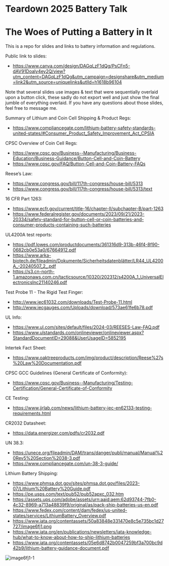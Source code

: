 # Teardown 2025 Battery Talk
# The Woes of Putting a Battery in It

This is a repo for slides and links to battery information and regulations.

Public link to slides:
* https://www.canva.com/design/DAGqLzF1dQg/PsCFn5-dAV91Doaly4ey2Q/view?utm_content=DAGqLzF1dQg&utm_campaign=designshare&utm_medium=link2&utm_source=uniquelinks&utlId=h1618b96104

Note that several slides use images & text that were sequentially overlaid upon a button click, these sadly do not export well and just show the final jumble of everything overlaid.  If you have any questions about those slides, feel free to message me.

Summary of Lithium and Coin Cell Shipping & Product Regs:
* https://www.compliancegate.com/lithium-battery-safety-standards-united-states/#Consumer_Product_Safety_Improvement_Act_CPSIA

CPSC Overview of Coin Cell Regs:
* https://www.cpsc.gov/Business--Manufacturing/Business-Education/Business-Guidance/Button-Cell-and-Coin-Battery
* https://www.cpsc.gov/FAQ/Button-Cell-and-Coin-Battery-FAQs 
 
Reese’s Law:
* https://www.congress.gov/bill/117th-congress/house-bill/5313
* https://www.congress.gov/bill/117th-congress/house-bill/5313/text

16 CFR Part 1263:
* https://www.ecfr.gov/current/title-16/chapter-II/subchapter-B/part-1263 
* https://www.federalregister.gov/documents/2023/09/21/2023-20334/safety-standard-for-button-cell-or-coin-batteries-and-consumer-products-containing-such-batteries 

UL4200A test reports:
* https://pdf.lowes.com/productdocuments/361316d9-313b-46f4-8f90-0682cb0e53a0/67664912.pdf
* https://www.arka-biotech.de/fileadmin/Dokumente/Sicherheitsdatenblätter/LR44_UL4200A_-20240507_2_.pdf
* https://s3.cn-north-1.amazonaws.com.cn/tacticsource/10320/202312/s4200A_1_UniversalElectronicsInc21140246.pdf

Test Probe 11 - The Rigid Test Finger:
* http://www.iec61032.com/downloads/Test-Probe-11.html
* http://www.iecgauges.com/Uploads/download/573ae61fe6b78.pdf

UL Info:
* https://www.ul.com/sites/default/files/2024-03/REESES-Law-FAQ.pdf
* https://www.ulstandards.com/onlineviewer/onlineviewer.aspx?StandardDocumentID=29088&UserUsageID=5852195

Intertek Fact Sheet:
* https://www.oaktreeproducts.com/img/product/description/Reese%27s%20Law%20Documentation.pdf

CPSC GCC Guidelines (General Certificate of Conformity):
* https://www.cpsc.gov/Business--Manufacturing/Testing-Certification/General-Certificate-of-Conformity

CE Testing:
* https://www.jjrlab.com/news/lithium-battery-iec-en62133-testing-requirements.html

CR2032 Datasheet:
* https://data.energizer.com/pdfs/cr2032.pdf

UN 38.3:
* https://unece.org/fileadmin/DAM/trans/danger/publi/manual/Manual%20Rev5%20Section%2038-3.pdf
* https://www.compliancegate.com/un-38-3-guide/

Lithium Battery Shipping:
* https://www.phmsa.dot.gov/sites/phmsa.dot.gov/files/2023-07/Lithium%20Battery%20Guide.pdf
* https://pe.usps.com/text/pub52/pub52apxc_032.htm
* https://assets.ups.com/adobe/assets/urn:aaid:aem:62d93744-7fb0-4c32-8969-a713a48839f9/original/as/pack-ship-batteries-us-en.pdf
* https://www.fedex.com/content/dam/fedex/us-united-states/services/LithiumBattery_Overview.pdf
* https://www.iata.org/contentassets/50a83848e331470e8c5e735bc1d27727/image6fj1.png
* https://www.iata.org/en/publications/newsletters/iata-knowledge-hub/what-to-know-about-how-to-ship-lithium-batteries
* https://www.iata.org/contentassets/05e6d8742b0047259bf3a700bc9d42b9/lithium-battery-guidance-document.pdf

![image6fj1-1](https://github.com/user-attachments/assets/d6ccc82e-58bb-4d7c-abf3-36e0a7667fb1)
